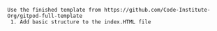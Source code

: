     Use the finished template from https://github.com/Code-Institute-Org/gitpod-full-template
     1. Add basic structure to the index.HTML file